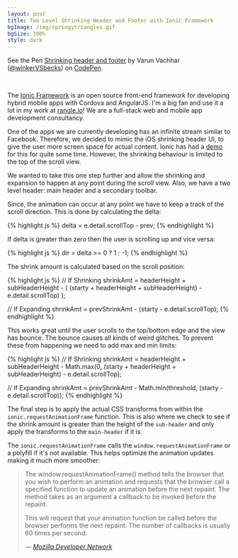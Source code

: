 ```yaml
---
layout: post
title: Two Level Shrinking Header and Footer with Ionic Framework
bgImage: /img/springytriangles.gif
bgSize: 300%
style: dark
---
```


<p data-height="600" data-theme-id="7569" data-slug-hash="ptvqJ" data-default-tab="result" class='codepen'>See the Pen <a href='http://codepen.io/winkerVSbecks/pen/ptvqJ/'>Shrinking header and footer</a> by Varun Vachhar (<a href='http://codepen.io/winkerVSbecks'>@winkerVSbecks</a>) on <a href='http://codepen.io'>CodePen</a>.</p>
<script async src="//codepen.io/assets/embed/ei.js"></script>

<br/>

The  [Ionic Framework](http://ionicframework.com/) is an open source front-end framework for developing hybrid mobile apps with Cordova and AngularJS. I'm a big fan and use it a lot in my work at  [rangle.io](http://rangle.io)! We are a full-stack web and mobile app development consultancy.

<!--more-->

One of the apps we are currently developing has an infinite stream similar to Facebook. Therefore, we decided to mimic the iOS shrinking header UI, to give the user more screen space for actual content. Ionic has had a  [demo](http://codepen.io/ionic/pen/hIzFp) for this for quite some time. However, the shrinking behaviour is limited to the top of the scroll view.

We wanted to take this one step further and allow the shrinking and expansion to happen at any point during the scroll view. Also, we have a two level header: main header and a secondary toolbar.

Since, the animation can occur at any point we have to keep a track of the scroll direction. This is done by calculating the delta:

{% highlight js %}
delta = e.detail.scrollTop - prev;
{% endhighlight %}

If delta is greater than zero then the user is scrolling up and vice versa:

{% highlight js %}
dir = delta >= 0 ? 1 : -1;
{% endhighlight %}

The shrink amount is calculated based on the scroll position:

{% highlight js %}
// If Shrinking
shrinkAmt = headerHeight + subHeaderHeight - ( (starty + headerHeight + subHeaderHeight) - e.detail.scrollTop) );

// If Expanding
shrinkAmt = prevShrinkAmt - (starty - e.detail.scrollTop);
{% endhighlight %}

This works great until the user scrolls to the top/bottom edge and the view has bounce. The bounce causes all kinds of weird glitches. To prevent these from happening we need to add max and min limits:

{% highlight js %}
// If Shrinking
shrinkAmt = headerHeight + subHeaderHeight - Math.max(0, (starty + headerHeight + subHeaderHeight) - e.detail.scrollTop);

// If Expanding
shrinkAmt = prevShrinkAmt - Math.min(threshold, (starty - e.detail.scrollTop));
{% endhighlight %}

The final step is to apply the actual CSS transforms from within the `ionic.requestAnimationFrame` function. This is also where we check to see if the shrink amount is greater than the height of the `sub-header` and only apply the transforms to the `main-header` if it is.

The `ionic.requestAnimationFrame` calls the `window.requestAnimationFrame` or a polyfill if it's not available. This helps optimize the animation updates making it much more smoother:

<blockquote>
  <p>The window.requestAnimationFrame() method tells the browser that you wish to perform an animation and requests that the browser call a specified function to update an animation before the next repaint. The method takes as an argument a callback to be invoked before the repaint.</p>

  <p>This will request that your animation function be called before the browser performs the next repaint. The number of callbacks is usually 60 times per second.</p>

  <cite>&mdash; <a href="https://developer.mozilla.org/en/docs/Web/API/window.requestAnimationFrame">Mozilla Developer Network</a></cite>
</blockquote>
